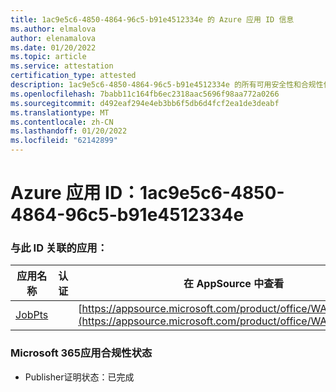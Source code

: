 ```yaml
---
title: 1ac9e5c6-4850-4864-96c5-b91e4512334e 的 Azure 应用 ID 信息
ms.author: elmalova
author: elenamalova
ms.date: 01/20/2022
ms.topic: article
ms.service: attestation
certification_type: attested
description: 1ac9e5c6-4850-4864-96c5-b91e4512334e 的所有可用安全性和合规性信息。
ms.openlocfilehash: 7babb11c164fb6ec2318aac5696f98aa772a0266
ms.sourcegitcommit: d492eaf294e4eb3bb6f5db6d4fcf2ea1de3deabf
ms.translationtype: MT
ms.contentlocale: zh-CN
ms.lasthandoff: 01/20/2022
ms.locfileid: "62142899"
---
```

# <a name="azure-app-id-1ac9e5c6-4850-4864-96c5-b91e4512334e"></a>Azure 应用 ID：1ac9e5c6-4850-4864-96c5-b91e4512334e


### <a name="apps-associated-with-this-id"></a>与此 ID 关联的应用：
| **应用名称** | **认证** | **在 AppSource 中查看** |
|--------------|---------------|-----------------------|
| [JobPts](https://docs.microsoft.com/microsoft-365-app-certification/forward/WA200001849) |  | [https://appsource.microsoft.com/product/office/WA200001849](https://appsource.microsoft.com/product/office/WA200001849) |

### <a name="microsoft-365-app-compliance-status"></a>Microsoft 365应用合规性状态
- Publisher证明状态：已完成
